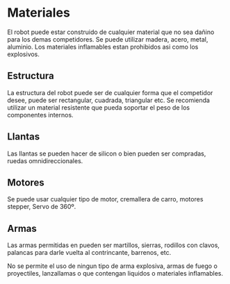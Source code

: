 Materiales
===========
El robot puede estar construido de cualquier material que no sea dañino para los demas competidores.
Se puede utilizar madera, acero, metal, aluminio. Los materiales inflamables estan prohibidos asi como los explosivos.

Estructura
------------
La estructura del robot puede ser de cualquier forma que el competidor desee, puede ser rectangular, cuadrada, triangular etc. 
Se recomienda utilizar un material resistente que pueda soportar el peso de los componentes internos. 

Llantas
--------
Las llantas se pueden hacer de silicon o bien pueden ser compradas, ruedas omnidireccionales.

Motores
----------
Se puede usar cualquier tipo de motor, cremallera de carro, motores stepper, Servo de 360º.

Armas
-------
Las armas permitidas en pueden ser martillos, sierras, rodillos con clavos, palancas para darle vuelta al contrincante, 
barrenos, etc.

No se permite el uso de ningun tipo de arma explosiva, armas de fuego o proyectiles, lanzallamas o que contengan liquidos o
 materiales inflamables.
 
